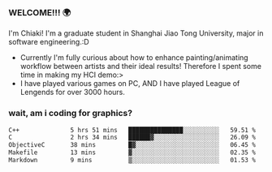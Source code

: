 ### WELCOME!!! 🌍

I'm Chiaki! I'm a graduate student in Shanghai Jiao Tong University, major in software engineering.:D

-  Currently I'm fully curious about how to enhance painting/animating workflow between artists and their ideal results! Therefore I spent some time in making my HCI demo:>
-  I have played various games on PC, AND I have played League of Lengends for over 3000 hours.


### wait, am i coding for graphics?
<!--START_SECTION:waka-->

```txt
C++              5 hrs 51 mins   ███████████████░░░░░░░░░░   59.51 %
C                2 hrs 34 mins   ██████▓░░░░░░░░░░░░░░░░░░   26.09 %
ObjectiveC       38 mins         █▓░░░░░░░░░░░░░░░░░░░░░░░   06.45 %
Makefile         13 mins         ▓░░░░░░░░░░░░░░░░░░░░░░░░   02.35 %
Markdown         9 mins          ▒░░░░░░░░░░░░░░░░░░░░░░░░   01.53 %
```

<!--END_SECTION:waka-->

<!--
**Chiaki-meow/Chiaki-meow** is a ✨ _special_ ✨ repository because its `README.md` (this file) appears on your GitHub profile.

Here are some ideas to get you started:

- 🔭 I’m currently working on ...
- 🌱 I’m currently learning ...
- 👯 I’m looking to collaborate on ...
- 🤔 I’m looking for help with ...
- 💬 Ask me about ...
- 📫 How to reach me: ...
- 😄 Pronouns: ...
- ⚡ Fun fact: ...
-->
